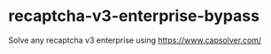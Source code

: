 # recaptcha-v3-enterprise-bypass
Solve any recaptcha v3 enterprise using https://www.capsolver.com/



                                                                                                                                                                                        